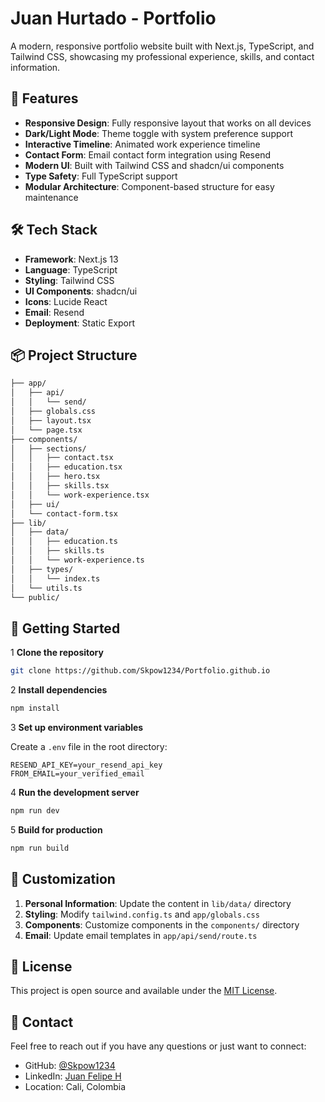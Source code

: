 # Juan Hurtado - Portfolio

A modern, responsive portfolio website built with Next.js, TypeScript, and Tailwind CSS, showcasing my professional experience, skills, and contact information.

## 🚀 Features

- **Responsive Design**: Fully responsive layout that works on all devices
- **Dark/Light Mode**: Theme toggle with system preference support
- **Interactive Timeline**: Animated work experience timeline
- **Contact Form**: Email contact form integration using Resend
- **Modern UI**: Built with Tailwind CSS and shadcn/ui components
- **Type Safety**: Full TypeScript support
- **Modular Architecture**: Component-based structure for easy maintenance

## 🛠️ Tech Stack

- **Framework**: Next.js 13
- **Language**: TypeScript
- **Styling**: Tailwind CSS
- **UI Components**: shadcn/ui
- **Icons**: Lucide React
- **Email**: Resend
- **Deployment**: Static Export

## 📦 Project Structure

```bash
├── app/
│   ├── api/
│   │   └── send/
│   ├── globals.css
│   ├── layout.tsx
│   └── page.tsx
├── components/
│   ├── sections/
│   │   ├── contact.tsx
│   │   ├── education.tsx
│   │   ├── hero.tsx
│   │   ├── skills.tsx
│   │   └── work-experience.tsx
│   ├── ui/
│   └── contact-form.tsx
├── lib/
│   ├── data/
│   │   ├── education.ts
│   │   ├── skills.ts
│   │   └── work-experience.ts
│   ├── types/
│   │   └── index.ts
│   └── utils.ts
└── public/
```

## 🚀 Getting Started

1 **Clone the repository**

```bash
git clone https://github.com/Skpow1234/Portfolio.github.io
```

2 **Install dependencies**

```bash
npm install
```

3 **Set up environment variables**

Create a `.env` file in the root directory:

```env
RESEND_API_KEY=your_resend_api_key
FROM_EMAIL=your_verified_email
```

4 **Run the development server**

```bash
npm run dev
```

5 **Build for production**

```bash
npm run build
```

## 🎨 Customization

1. **Personal Information**: Update the content in `lib/data/` directory
2. **Styling**: Modify `tailwind.config.ts` and `app/globals.css`
3. **Components**: Customize components in the `components/` directory
4. **Email**: Update email templates in `app/api/send/route.ts`

## 📝 License

This project is open source and available under the [MIT License](LICENSE).

## 🤝 Contact

Feel free to reach out if you have any questions or just want to connect:

- GitHub: [@Skpow1234](https://github.com/Skpow1234)
- LinkedIn: [Juan Felipe H](https://www.linkedin.com/in/juan-felipe-h-3a3b3b13b/)
- Location: Cali, Colombia
